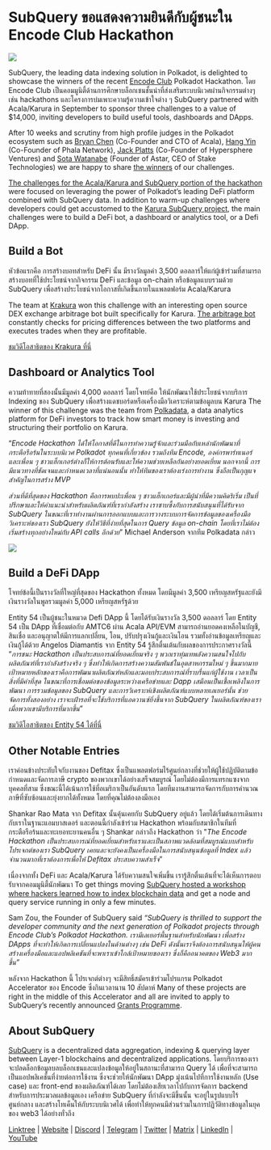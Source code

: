 # SubQuery ขอแสดงความยินดีกับผู้ชนะใน Encode Club Hackathon

![](https://miro.medium.com/max/1400/1*KSv8qczywRPCEvWXeYiDNA.png)

SubQuery, the leading data indexing solution in Polkadot, is delighted to showcase the winners of the recent [Encode Club](https://www.encode.club/) Polkadot Hackathon. โดย Encode Club เป็นคอมมูนิตี้ด้านการศึกษาบล็อกเชนชั้นนำที่ส่งเสริมระบบนิเวศผ่านกิจกรรมต่างๆ เช่น hackathons และโครงการบ่มเพาะความรู้ความเข้าใจต่าง ๆ SubQuery partnered with Acala/Karura in September to sponsor three challenges to a value of $14,000, inviting developers to build useful tools, dashboards and DApps.

After 10 weeks and scrutiny from high profile judges in the Polkadot ecosystem such as [Bryan Chen](https://twitter.com/XiliangChen) (Co-Founder and CTO of Acala), [Hang Yin](https://twitter.com/bgmshana) (Co-Founder of Phala Network), [Jack Platts](https://twitter.com/jackbplatts) (Co-Founder of Hypersphere Ventures) and [Sota Watanabe](https://twitter.com/WatanabeSota) (Founder of Astar, CEO of Stake Technologies) we are happy to share [the winners](https://medium.com/encode-club/polkadot-hack-finale-prizewinners-and-summary-931627c64d9) of our challenges.

[The challenges for the Acala/Karura and SubQuery portion of the hackathon](https://medium.com/encode-club/polkadot-hack-challenges-7cfeba1a4c0e) were focused on leveraging the power of Polkadot’s leading DeFi platform combined with SubQuery data. In addition to warm-up challenges where developers could get accustomed to the [Karura SubQuery project](https://explorer.subquery.network/subquery/AcalaNetwork/karura), the main challenges were to build a DeFi bot, a dashboard or analytics tool, or a Defi DApp.

## Build a Bot

หัวข้อแรกคือ การสร้างบอทสำหรับ DeFi นั้น มีรางวัลมูลค่า 3,500 ดอลลาร์ให้แก่ผู้เข้าร่วมที่สามารถสร้างบอทที่ใช้ประโยชน์จากกิจกรรม DeFi และข้อมูล on-chain หรือข้อมูลแบบรวมด้วย SubQuery เพื่อสร้างประโยชน์จากโอกาสที่เกิดขึ้นภายในแพลตฟอร์ม Acala/Karura

The team at [Krakura](https://github.com/houtenbos/krakura-bot) won this challenge with an interesting open source DEX exchange arbitrage bot built specifically for Karura. [The arbitrage bot](https://github.com/houtenbos/krakura-bot) constantly checks for pricing differences between the two platforms and executes trades when they are profitable.

[ชมวิดีโอสาธิตของ Krakura ที่นี่](https://youtu.be/G7TNTzMDijU)

## Dashboard or Analytics Tool

ความท้าทายที่สองนั้นมีมูลค่า 4,000 ดอลลาร์ โดยโจทย์คือ ให้นักพัฒนาใช้ประโยชน์จากบริการ Indexing ของ SubQuery เพื่อสร้างแดชบอร์ดหรือเครื่องมือวิเคราะห์ตามข้อมูลบน Karura The winner of this challenge was the team from [Polkadata](https://www.polkadata.xyz/), a data analytics platform for DeFi investors to track how smart money is investing and structuring their portfolio on Karura.

“_Encode Hackathon ได้ให้โอกาสที่ดีในการทำความรู้จักและร่วมมือกับเหล่านักพัฒนาที่กระตือรือร้นในระบบนิเวศ Polkadot ทุกคนที่เกี่ยวข้อง รวมถึงทีม Encode, องค์กรพาร์ทเนอร์ และเพื่อน ๆ ชาวแฮ็กเกอร์ต่างก็ให้การต้อนรับและให้ความช่วยเหลือกันอย่างยอดเยี่ยม นอกจากนี้ การมีแนวทางที่ชัดเจนและกำหนดเวลาที่แน่นอนนั้น ทำให้ทีมของเราต้องเร่งการทำงาน ซึ่งถือเป็นกุญแจสำคัญในการสร้าง MVP_

_ส่วนที่ดีที่สุดของ Hackathon คือการพบปะเพื่อน ๆ ชาวแฮ็กเกอร์และมีผู้นำที่มีความคิดริเริ่ม เป็นที่ปรึกษาและให้คำแนะนำสำหรับผลิตภัณฑ์ที่เรากำลังสร้าง เราซาบซึ้งกับการสนับสนุนที่ได้รับจาก SubQuery ในขณะที่เราทำงานผ่านการออกแบบและการวางระบบการจัดการข้อมูลของเครื่องมือวิเคราะห์ของเรา SubQuery ยังให้วิธีที่ง่ายที่สุดในการ Query ข้อมูล on-chain โดยที่เราไม่ต้องเริ่มสร้างทุกอย่างใหม่กับ API calls อีกด้วย_” Michael Anderson จากทีม Polkadata กล่าว

![](https://miro.medium.com/max/1400/0*o01LCEIOu-FyUOWx)

## Build a DeFi DApp

โจทย์ข้อนี้เป็นรางวัลที่ใหญ่ที่สุดของ Hackathon ทั้งหมด โดยมีมูลค่า 3,500 เหรียญสหรัฐและยังมีเงินรางวัลในพูลรวมมูลค่า 5,000 เหรียญสหรัฐด้วย

Entity 54 เป็นผู้ชนะในหมวด Defi DApp นี้ โดยได้รับเงินรางวัล 3,500 ดอลลาร์ โดย Entity 54 เป็น DApp ที่เชื่อมต่อกับ AMTC6 ผ่าน Acala API/EVM สามารถอ่านยอดคงเหลือในบัญชี, สินเชื่อ และอนุญาตให้มีการแลกเปลี่ยน, โอน, ปรับปรุงเงินกู้และเงินโอน รวมทั้งอ่านข้อมูลเหรียญและเงินกู้ได้ด้วย Angelos Diamantis จาก Entity 54 รู้สึกตื่นเต้นกับผลของการประกาศรางวัลนี้ “_การชนะ Hackathon เป็นประสบการณ์ที่ยอดเยี่ยมจริง ๆ พวกเราทุ่มเทพลังความสนใจไปกับผลิตภัณฑ์ที่เรากำลังสร้างจริง ๆ ซึ่งทำให้เกิดการสร้างความสัมพันธ์ในอุตสาหกรรมใหม่ ๆ ขึ้นมากมาย เป้าหมายหลักของเราคือการพัฒนาผลิตภัณฑ์หลักและมอบประสบการณ์ที่ราบรื่นแก่ผู้ใช้งาน เวลาเป็นสิ่งที่มีค่าที่สุด ในขณะที่การเชื่อมต่อของข้อมูลระหว่างเครือข่ายและ Dapp เสมือนเป็นเชื้อเพลิงในการพัฒนา การรวมข้อมูลของ SubQuery และการวิเคราะห์เชิงผลิตภัณฑ์แบบหลายเลเยอร์นั้น ช่วยจัดการทั้งสองอย่าง เราจะเฝ้ารอที่จะใช้บริการที่แอดวานซ์ยิ่งขึ้นจาก SubQuery ในผลิตภัณฑ์ของเรา เมื่อพวกเขามีบริการที่มากขึ้น_”

[ชมวิดีโอสาธิตของ Entity 54 ได้ที่นี่](https://youtu.be/fU1BRVOtx2o)

## Other Notable Entries

เราค่อนข้างประทับใจกับงานของ Defitax ซึ่งเป็นแพลตฟอร์มไร้ศูนย์กลางที่ช่วยให้ผู้ใช้ปฏิบัติตามข้อกำหนดและจัดการภาษี crypto ของพวกเขาได้อย่างเสร็จสมบูรณ์ โดยไม่ต้องมีการแทรกแซงจากบุคคลที่สาม ซึ่งขณะนี้ได้เน้นการใช้ที่อเมริกาเป็นอันดับแรก โดยทีมงานสามารถจัดการกับการคำนวณภาษีที่ซับซ้อนและยุ่งยากได้ทั้งหมด โดยที่คุณไม่ต้องลงมือเอง

Shankar Rao Mata จาก Defitax นั้นคุ้นเคยกับ SubQuery อยู่แล้ว โดยได้เริ่มต้นการเดินทางกับเราในฐานะแอมบาสเดอร์ และตอนนี้กำลังเข้าร่วม Hackathon พร้อมกับสมาชิกในทีมที่กระตือรือร้นและทะเยอทะยานคนอื่น ๆ Shankar กล่าวถึง Hackathon ว่า "_The Encode Hackathon เป็นประสบการณ์ที่ยอดเยี่ยมสำหรับเราและเป็นสภาพแวดล้อมที่สมบูรณ์แบบสำหรับโปรเจกต์ของเรา SubQuery เคยและจะยังคงเป็นเครื่องมือในการสนับสนุนข้อมูลที่ Index แล้วจำนวนมากที่เราต้องการเพื่อให้ Defitax ประสบความสำเร็จ_”

เนื่องจากทั้ง DeFi และ Acala/Karura ได้รับความสนใจเพิ่มขึ้น เรารู้สึกตื่นเต้นที่จะได้เห็นการตอบรับจากคอมมูนิตี้นักพัฒนา To get things moving [SubQuery hosted a workshop where hackers learned how to index blockchain data](https://www.youtube.com/watch?v=QUtWC_LZM8Q) and get a node and query service running in only a few minutes.

Sam Zou, the Founder of SubQuery said _“SubQuery is thrilled to support the developer community and the next generation of Polkadot projects through Encode Club’s Polkadot Hackathon. เรามีเลเยอร์พื้นฐานสำหรับนักพัฒนา เพื่อสร้าง DApps ที่จะทำให้เกิดการเปลี่ยนแปลงในด้านต่างๆ เช่น DeFi ดังนั้นเราจึงต้องการสนับสนุนให้ผู้คนสร้างเครื่องมือและแอปพลิเคชันที่จะพาเราเข้าใกล้เป้าหมายของเรา ซึ่งก็คืออนาคตของ Web3 มากขึ้น”_

หลังจาก Hackathon นี้ โปรเจกต์ต่างๆ จะมีสิทธิ์สมัครเข้าร่วมโปรแกรม Polkadot Accelerator ของ Encode ซึ่งกินเวลานาน 10 สัปดาห์ Many of these projects are right in the middle of this Accelerator and all are invited to apply to SubQuery’s recently announced [Grants Programme](https://subquery.network/grants).

## About SubQuery

[SubQuery](https://subquery.network/) is a decentralized data aggregation, indexing & querying layer between Layer-1 blockchains and decentralized applications. โดยบริการของเราจะปลดล็อกข้อมูลบลบล็อกเชนและแปลงข้อมูลให้อยู่ในสถานะที่สามารถ Query ได้ เพื่อที่จะสามารถเป็นแอปพลิเคชั่นที่ง่ายต่อการใช้งาน ซึ่งจะช่วยให้นักพัฒนา DApp มุ่งเน้นไปที่การใช้งานหลัก (Use case) และ front-end ของผลิตภัณฑ์ได้เลย โดยไม่ต้องเสียเวลาไปกับการจัดการ backend สำหรับการประมวลผลข้อมูลเอง เครือข่าย SubQuery ที่กำลังจะมีขึ้นนั้น จะอยู่ในรูปแบบไร้ศูนย์กลาง และสร้างโทเค็นให้กับระบบนิเวศได้ เพื่อทำให้ทุกคนมีส่วนร่วมในการปฏิวัติทางข้อมูลในยุคของ web3 ได้อย่างทั่วถึง

[Linktree](https://linktr.ee/subquerynetwork) | [Website](https://subquery.network/) | [Discord](https://discord.com/invite/78zg8aBSMG) | [Telegram](https://t.me/subquerynetwork) | [Twitter](https://twitter.com/subquerynetwork) | [Matrix](https://matrix.to/#/#subquery:matrix.org) | [LinkedIn](https://www.linkedin.com/company/subquery) | [YouTube](https://www.youtube.com/channel/UCi1a6NUUjegcLHDFLr7CqLw)
